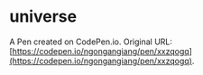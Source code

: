 # universe

A Pen created on CodePen.io. Original URL: [https://codepen.io/ngongangiang/pen/xxzqogq](https://codepen.io/ngongangiang/pen/xxzqogq).

